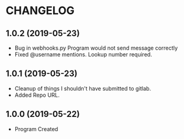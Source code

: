 # CHANGELOG

## 1.0.2 (2019-05-23)
* Bug in webhooks.py  Program would not send message correctly
* Fixed \@username mentions.  Lookup number required.

## 1.0.1 (2019-05-23)
* Cleanup of things I shouldn't have submitted to gitlab.
* Added Repo URL.

## 1.0.0 (2019-05-22)
* Program Created
